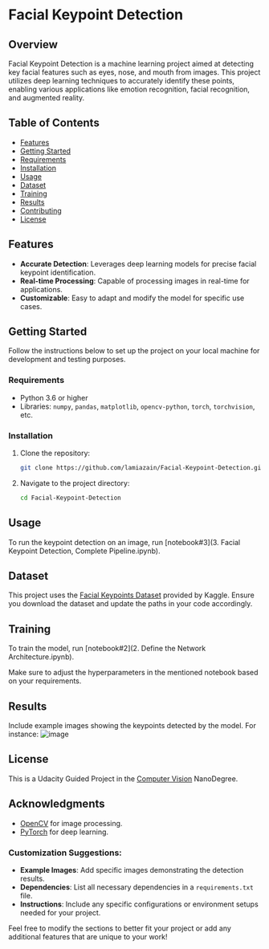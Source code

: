 
# Facial Keypoint Detection

## Overview
Facial Keypoint Detection is a machine learning project aimed at detecting key facial features such as eyes, nose, and mouth from images. This project utilizes deep learning techniques to accurately identify these points, enabling various applications like emotion recognition, facial recognition, and augmented reality.

## Table of Contents
- [Features](#features)
- [Getting Started](#getting-started)
- [Requirements](#requirements)
- [Installation](#installation)
- [Usage](#usage)
- [Dataset](#dataset)
- [Training](#training)
- [Results](#results)
- [Contributing](#contributing)
- [License](#license)

## Features
- **Accurate Detection**: Leverages deep learning models for precise facial keypoint identification.
- **Real-time Processing**: Capable of processing images in real-time for applications.
- **Customizable**: Easy to adapt and modify the model for specific use cases.

## Getting Started
Follow the instructions below to set up the project on your local machine for development and testing purposes.

### Requirements
- Python 3.6 or higher
- Libraries: `numpy`, `pandas`, `matplotlib`, `opencv-python`, `torch`, `torchvision`, etc.

### Installation
1. Clone the repository:
   ```bash
   git clone https://github.com/lamiazain/Facial-Keypoint-Detection.git
   ```
2. Navigate to the project directory:
   ```bash
   cd Facial-Keypoint-Detection
   ```


## Usage
To run the keypoint detection on an image, run [notebook#3](3. Facial Keypoint Detection, Complete Pipeline.ipynb).


## Dataset
This project uses the [Facial Keypoints Dataset](https://www.kaggle.com/c/facial-keypoints-detection/data) provided by Kaggle. Ensure you download the dataset and update the paths in your code accordingly.

## Training
To train the model, run [notebook#2](2. Define the Network Architecture.ipynb).

Make sure to adjust the hyperparameters in the mentioned notebook based on your requirements.

## Results
Include example images showing the keypoints detected by the model. For instance:
![image](https://github.com/user-attachments/assets/3b3f72d8-72fc-472b-b137-1e7cfa8bc85b)


## License
This is a Udacity Guided Project in the [Computer Vision](https://www.udacity.com/enrollment/nd891) NanoDegree.
## Acknowledgments
- [OpenCV](https://opencv.org/) for image processing.
- [PyTorch](https://pytorch.org/) for deep learning.


### Customization Suggestions:
- **Example Images**: Add specific images demonstrating the detection results.
- **Dependencies**: List all necessary dependencies in a `requirements.txt` file.
- **Instructions**: Include any specific configurations or environment setups needed for your project.

Feel free to modify the sections to better fit your project or add any additional features that are unique to your work!
